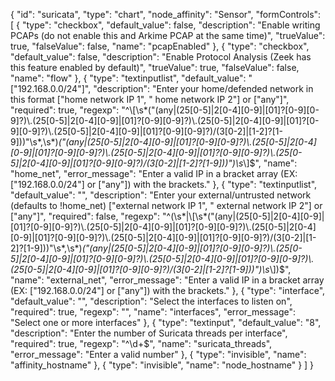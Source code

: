 {
  "id": "suricata",
  "type": "chart",
  "node_affinity": "Sensor",
  "formControls": [
    {
      "type": "checkbox",
      "default_value": false,
      "description": "Enable writing PCAPs (do not enable this and Arkime PCAP at the same time)",
      "trueValue": true,
      "falseValue": false,
      "name": "pcapEnabled"
    },
    {
      "type": "checkbox",
      "default_value": false,
      "description": "Enable Protocol Analysis (Zeek has this feature enabled by default)",
      "trueValue": true,
      "falseValue": false,
      "name": "flow"
    },
    {
      "type": "textinputlist",
      "default_value": "[\"192.168.0.0/24\"]",
      "description": "Enter your home/defended network in this format [\"home network IP 1\", \" home network IP 2\"] or [\"any\"]",
      "required": true,
      "regexp": "^\\[\\s*(\"(any|(25[0-5]|2[0-4][0-9]|[01]?[0-9][0-9]?)\\.(25[0-5]|2[0-4][0-9]|[01]?[0-9][0-9]?)\\.(25[0-5]|2[0-4][0-9]|[01]?[0-9][0-9]?)\\.(25[0-5]|2[0-4][0-9]|[01]?[0-9][0-9]?)/(3[0-2]|[1-2]?[1-9]))\"\\s*,\\s*)*(\"(any|(25[0-5]|2[0-4][0-9]|[01]?[0-9][0-9]?)\\.(25[0-5]|2[0-4][0-9]|[01]?[0-9][0-9]?)\\.(25[0-5]|2[0-4][0-9]|[01]?[0-9][0-9]?)\\.(25[0-5]|2[0-4][0-9]|[01]?[0-9][0-9]?)/(3[0-2]|[1-2]?[1-9]))\")\\s*\\]$",
      "name": "home_net",
      "error_message": "Enter a valid IP in a bracket array (EX: [\"192.168.0.0/24\"] or [\"any\"]) with the brackets."
    },
    {
      "type": "textinputlist",
      "default_value": "",
      "description": "Enter your external/untrusted network (defaults to !home_net) [\"external network IP 1\", \" external network IP 2\"] or [\"any\"]",
      "required": false,
      "regexp": "^(\\s*|\\[\\s*(\"(any|(25[0-5]|2[0-4][0-9]|[01]?[0-9][0-9]?)\\.(25[0-5]|2[0-4][0-9]|[01]?[0-9][0-9]?)\\.(25[0-5]|2[0-4][0-9]|[01]?[0-9][0-9]?)\\.(25[0-5]|2[0-4][0-9]|[01]?[0-9][0-9]?)/(3[0-2]|[1-2]?[1-9]))\"\\s*,\\s*)*(\"(any|(25[0-5]|2[0-4][0-9]|[01]?[0-9][0-9]?)\\.(25[0-5]|2[0-4][0-9]|[01]?[0-9][0-9]?)\\.(25[0-5]|2[0-4][0-9]|[01]?[0-9][0-9]?)\\.(25[0-5]|2[0-4][0-9]|[01]?[0-9][0-9]?)/(3[0-2]|[1-2]?[1-9]))\")\\s*\\])$",
      "name": "external_net",
      "error_message": "Enter a valid IP in a bracket array (EX: [\"192.168.0.0/24\"] or [\"any\"]) with the brackets."
    },
    {
      "type": "interface",
      "default_value": "",
      "description": "Select the interfaces to listen on",
      "required": true,
      "regexp": "",
      "name": "interfaces",
      "error_message": "Select one or more interfaces"
    },
    {
      "type": "textinput",
      "default_value": "8",
      "description": "Enter the number of Suricata threads per interface",
      "required": true,
      "regexp": "^\\d+$",
      "name": "suricata_threads",
      "error_message": "Enter a valid number"
    },
    {
      "type": "invisible",
      "name": "affinity_hostname"
    },
    {
      "type": "invisible",
      "name": "node_hostname"
    }
  ]
}
